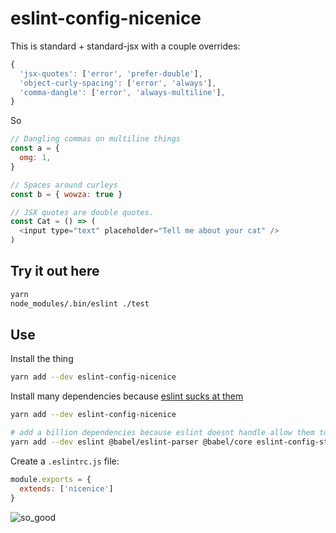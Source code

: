 # eslint-config-nicenice

This is standard + standard-jsx with a couple overrides:

```js
{
  'jsx-quotes': ['error', 'prefer-double'],
  'object-curly-spacing': ['error', 'always'],
  'comma-dangle': ['error', 'always-multiline'],
}
```

So

```js
// Dangling commas on multiline things
const a = {
  omg: 1,
}

// Spaces around curleys
const b = { wowza: true }

// JSX quotes are double quotes.
const Cat = () => (
  <input type="text" placeholder="Tell me about your cat" />
)
```

## Try it out here
```sh
yarn
node_modules/.bin/eslint ./test
```

## Use

Install the thing

```sh
yarn add --dev eslint-config-nicenice
```

Install many dependencies because [eslint sucks at them](https://github.com/eslint/eslint/issues/3458)

```sh
yarn add --dev eslint-config-nicenice

# add a billion dependencies because eslint doesnt handle allow them to be wrapped up in this package. Sorry
yarn add --dev eslint @babel/eslint-parser @babel/core eslint-config-standard eslint-config-standard-jsx eslint-plugin-import eslint-plugin-node eslint-plugin-promise eslint-plugin-react eslint-plugin-no-only-tests eslint-plugin-react-camel-case
```

Create a `.eslintrc.js` file:

```js
module.exports = {
  extends: ['nicenice']
}
```

![so_good](https://user-images.githubusercontent.com/69169/38057017-f6b53d9e-3292-11e8-954e-8900809d442c.png)
